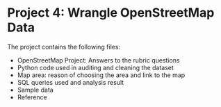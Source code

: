 # Project 4: Wrangle OpenStreetMap Data
The project contains the following files:
- OpenStreetMap Project: Answers to the rubric questions
- Python code used in auditing and cleaning the dataset
- Map area: reason of choosing the area and link to the map
- SQL queries used and analysis result
- Sample data
- Reference

